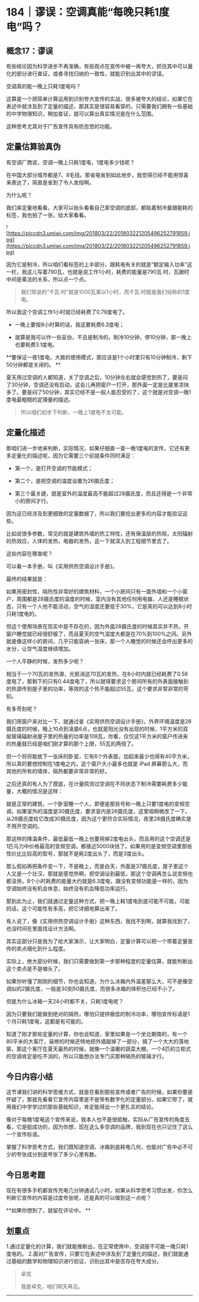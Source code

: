 # 184｜谬误：空调真能“每晚只耗1度电”吗？

## 概念17：谬误

有些结论因为科学进步不再准确，有些观点在宣传中被一再夸大，抓住其中可以量化的部分进行查证，或者寻找归纳的一致性，就能识别出其中的谬误。

空调真的能一晚上只耗1度电吗？

这算是一个把简单计算运用到识别夸大宣传的实战，很多被夸大的结论，如果它在表述中就涉及到了定量的描述，那其实是很容易看穿的，只需要我们拥有一些基础的中学物理知识，稍加查证，就可以算出真实情况是在什么范围。

这种思考尤其对于广告宣传具有防忽悠的功能。

## 定量估算验真伪

有空调厂商说，空调一晚上只耗1度电，1度电多少钱呢？

在中国大部分城市都是7、8毛钱。那省电省到如此地步，我觉得已经不能用惊喜来表达了，简直是省到了令人发指啊。

为什么呢？

我们来定量地看看，大家可以抬头看看自己家空调的底部，都贴着制冷量跟能耗的标签，我也拍了一张，给大家看看。

![https://piccdn3.umiwi.com/img/201803/22/201803221205496252791859.jpg](https://piccdn3.umiwi.com/img/201803/22/201803221205496252791859.jpg)

因为它是制冷，所以咱们看标签的上半部分，跟耗电有关的就是“额定输入功率”这一栏，我这儿写着790瓦，也就是说工作1小时，耗费的能量是790瓦·时，瓦跟时中间是乘法的关系，所以点一个点。

> 我们常说的“千瓦·时”就是1000瓦乘以1小时，而千瓦·时就是我们俗称的1度电。

所以我这个空调工作1小时就已经耗费了0.79度电了。

* 一晚上要按8小时算的话，我这要耗费6.3度电；

* 就算是我可以作一些妥协，不总是制冷的，制冷10分钟，停10分钟，那一晚上也要耗费3.1度电。

 **要保证一夜1度电，大致的使用模式，那应该是1个小时里只有10分钟制冷，剩下50分钟都是关闭的。 **

夏天用过空调的人都知道，关了空调之后，10分钟左右就会感觉到热了，要是闷了30分钟，空调还没有启动，这会儿再把窗户一打开，那外面一定是比屋里凉快多了。要是闷了50分钟，其实已经不是一般人能忍受的了，这个就是对空调一晚1度电最粗糙的定理量的描述。

> 所以咱们初步下判断，一晚上1度电不太可能。

## 定量化描述

那咱们进一步地来判断，实际情况，如果仔细查一查一晚1度电的宣传，它还有更多定量化的描述呢，因为它需要三个前提条件同时满足：

* 第一个，是打开空调的节能模式；

* 第二个，是把空调的温度设置为26摄氏度；

* 第三个最关键，就是室外的温度最高不能超过28摄氏度，而且还得是一个非常小的房间才行。

因为这已经涉及到更细致的定量数据了，所以我们要挖出更多的内容才能验证这些。

比如说很多参数，常见的就是建筑外墙的热工特性，还有保温层的热阻，太阳辐射的热效应，人体的发热，电器的发热，这一下就深入到工程细节里去了。

这些内容在哪查呢？

可以看一本手册，叫《实用供热空调设计手册》。

最终的结果就是：

如果用密封性、隔热性非常好的建筑材料，一个小房间只有一面外墙和一个小窗户，周围都是28摄氏度的温度的时候，室内没有其他任何用电器，人还是睡眠状态，只有一个人他不能活动，空气的湿度还要低于30%，它是真的可以达到8小时只耗1度电的。

但这个使用场景在现实中是不存在的，因为外面28摄氏度的时候其实并不热，开窗户睡觉就已经很舒服了，而且夏天的空气湿度大都是在70%到100%之间。另外就是像这样小的房间，几乎只能容纳一张床，那一个人睡觉的时候还会呼出更多的水分，让空气湿度继续增加。

一个人平静的时候，发热多少呢？

相当于一个70瓦的发热源，光抵消这70瓦的发热，在8小时内就已经耗费了0.56度电了，那剩下的只有0.44度电了，所以就得要求这个房间所有的外表面接触到的热源传到屋子里的功率，等效的这个热不能超过55瓦，这个要求非常非常的苛刻。

有多苛刻呢？

我们用窗户来对比一下，就通过查《实用供热空调设计手册》，外界环境温度是28摄氏度的时候，晚上10点到凌晨6点，也就是阳光没有出现的时候，1平方米的双层玻璃辐射进屋子里的热量的功率是108瓦，你看，仅仅这1平方米的窗户传进来的热量就已经是咱们刚才算的那个上限，55瓦的两倍了。

但一个将将能放下一张床的卧室，它有6个外表面，加起来最少也得有40平方米，所以真的要想控制在1度电之内，这个窗户大小最多也就是 iPad 屏幕那么大，而其他的所有的墙体，隔热都要非常非常的好。

之后还真的有人为了摸底，在计量院测过空调在不同状态下制冷需要耗费多少能量，大概的情况是这样：

就是正常的建筑，一个卧室睡一个人，即便是那些号称一晚上只要1度电的变频空调，如果室外的温度是30摄氏度，要求室内是26摄氏度，这里咱稍微改了一下，从28摄氏度给它改成30摄氏度，因为这个更符合实际情况，夜里28摄氏度确实是不用开空调的。

那这样的降温条件，最低最低一晚上也要用掉2度电出头，而且用的这个空调还是1匹马力中价格最高的变频空调，都接近5000块钱了。如果用的是变频空调里那些性价比比较高的型号，那就不是耗2度出头了，而是3度出头。

那么假如再把条件变一下，不是晚上，而是白天，外面是37摄氏度，屋子里这个人又是一个壮汉，那就是感觉热啊，把空调设到最低，那这个空调再怎么说变频也都没用，8个小时耗费的能量大约就是6.3度电，跟没有变频功能是一样的，因为空调始终没有机会休息，始终没有机会降低功率运行。

那到此为止，我们就通过定量这种方式，把一晚上耗1度电到底可能不可能，可能的话，这个可能性有多高，把它详细地算出来了。

有人说了，像《实用供热空调设计手册》这种东西，我找不到啊，就算我找到了，也没时间在里面找设计方法啊。

其实这部分只是我为了给大家演示，让大家明白，定量计算可以把一个带着定量宣传的卖点细化到什么程度。

实际上，绝大部分时候，我们只需要做到第一步那种程度的定量估算，就能判断出这个卖点是不是噱头了。

如果你听懂了刚刚的细节，你也会知道，为什么冰箱内外温差那么大，可不是像空调似的2摄氏度，一般是30到50摄氏度，而很多冰箱的体积也已经不小了。

但是为什么冰箱一天24小时都不关，只耗1度电呢？

因为只要我们能做到绝对的隔热，哪怕只提供极低的制冷功率，哪怕宣传标语是1个月只耗1度电，这都是有可能的。

知道了刚才那些定量的计算，你也会知道，家里如果是一个坐北朝南的，有一个80平米的大客厅，装修的时候还特地把外墙敲掉了一部分，搞了一个大大的落地窗，那这个客厅在夏天最热的时候，就像一个温暖的蔬菜大棚，一个4匹的立柜式的空调肯定是吃不消的，所以只能想办法专门买那种隔热的玻璃才行。

## 今日内容小结

这节课我们讲的科学思维方式，就是在看到那些宣传或者广告的时候，如果你要是怀疑了，那就先看看它宣传内容里是不是带有数字化的定量部分。如果它带了，就用我们中学学过的那些基础知识，肯定能得出一个更扎实的结论。

像对于每晚1度电这个宣传来说，我本人也不是很抵触，实际从广告宣传的角度去看，它是挺成功的，因为你想，现在这么多空调的品牌，我到现在也只记住了这么一个宣传标语。

掌握了科学思考方式，我们既知道空调、冰箱到底耗电几何，也能对广告中必不可少的夸张成分到底夸张了多少心里有数。

## 今日思考题

现在有很多手机都宣传充电几分钟通话几小时，如果从科学思考习惯出发，你怎么判断它宣传的内容是过度夸张呢，还是真的可以做到这一点呢？

 **如果你想到了，就留在评论中。 **

## 划重点

1.通过定量化的计算，我们就能推断出，在正常使用中，空调是不可能一晚只耗1度电的。
2.面对广告宣传，只要它在表述中涉及到了定量化的描述，我们就能通过基础的数学和物理知识进行验证，识别出其中是否存在夸大成分。

> 卓克
> 
> 我是卓克，咱们明天再见。

---
